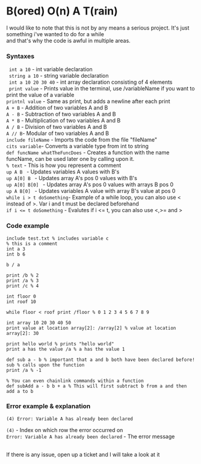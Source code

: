 # B(ored) O(n) A T(rain)

I would like to note that this is not by any means a serious project. It's just something i've wanted to do for a while</br>
and that's why the code is awful in multiple areas.

### Syntaxes ###
``` int a 10``` - int variable declaration</br>
``` string a 10``` - string variable declaration</br>
``` int a 10 20 30 40``` - int array declaration consisting of 4 elements</br>
``` print value``` - Prints value in the terminal, use /variableName if you want to print the value of a variable</br>
``` printnl value ``` - Same as print, but adds a newline after each print</br>
```A + B``` - Addition of two variables A and B</br>
```A - B``` - Subtraction of two variables A and B</br>
```A * B```  - Multiplication of two variables A and B</br>
```A / B``` - Division of two variables A and B</br>
```A // B```- Modular of two variables A and B</br>
```include fileName``` - Imports the code from the file "fileName"</br>
```cits variable```- Converts a variable type from int to string</br>
```def funcName whatTheFuncDoes``` - Creates a function with the name funcName, can be used later one by calling upon it.
</br>
``` % text ``` - This is how you represent a comment </br>
```up A B ``` - Updates variables A values with B's</br>
```up A[0] B ``` - Updates array A's pos 0 values with B's</br>
```up A[0] B[0] ``` - Updates array A's pos 0 values with arrays B pos 0</br>
```up A B[0] ``` - Updates variables A value with array B's value at pos 0</br>
```while i > t doSomething```- Example of a while loop, you can also use < instead of >. Var i and t must be declared beforehand </br>
```if i <= t doSomething``` - Evalutes if i <= t, you can also use <,>= and > </br>
### Code example ###
```
include test.txt % includes variable c
% this is a comment
int a 3
int b 6

b / a

print /b % 2
print /a % 3
print /c % 4

int floor 0
int roof 10

while floor < roof print /floor % 0 1 2 3 4 5 6 7 8 9

int array 10 20 30 40 50
print value at location array[2]: /array[2] % value at location array[2]: 30

print hello world % prints "hello world"
print a has the value /a % a has the value 1

def sub a - b % important that a and b both have been declared before!
sub % calls upon the function
print /a % -1

% You can even chainlink commands within a function
def subAdd a - b b + a % This will first subtract b from a and then add a to b
```
### Error example & explanation ###
```
(4) Error: Variable A has already been declared
```
```(4)``` - Index on which row the error occurred on</br>
```Error: Variable A has already been declared``` - The error message

</br>If there is any issue, open up a ticket and I will take a look at it

